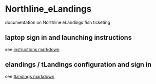 # Northline_eLandings
documentation on Northline eLandings fish ticketing

## laptop sign in and launching instructions
see [instructions markdown](instrs/instructions.md)

## elandings / tLandings configuration and sign in
see [tlandings markdown](instrs/tLandings.md)
